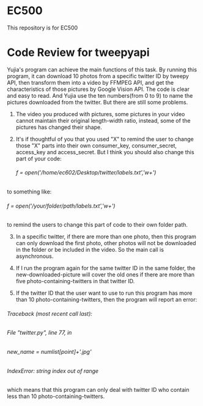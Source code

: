 # EC500
This repository is for EC500

# Code Review for tweepyapi
Yujia's program can achieve the main functions of this task. By running this program, it can download 10 photos from a specific twitter ID by tweepy API, then transform them into a video by FFMPEG API, and get the characteristics of those pictures by Google Vision API. The code is clear and easy to read. And Yujia use the ten numbers(from 0 to 9) to name the pictures downloaded from the twitter. But there are still some problems.

1. The video you produced with pictures, some pictures in your video cannot maintain their original length-width ratio, instead, some of the pictures has changed their shape.

2. It's if thoughtful of you that you used "X" to remind the user to change those "X" parts into their own consumer_key, consumer_secret, access_key and access_secret. But I think you should also change this part of your code:
   ###### f = open('/home/ec602/Desktop/twitter/labels.txt','w+')
to something like:
   ###### f = open('/your/folder/path/labels.txt','w+')
to remind the users to change this part of code to their own folder path.

3. In a specific twitter, if there are more than one photo, then this program can only download the first photo, other photos will not be downloaded in the folder or be included in the video.
So the main call is asynchronous.

4. If I run the program again for the same twitter ID in the same folder, the new-downloaded-picture will cover the old ones if there are more than five photo-containing-twitters in that twitter ID.

5. If the twitter ID that the user want to use to run this program has more than 10 photo-containing-twitters, then the program will report an error:
###### Traceback (most recent call last):
######  File "twitter.py", line 77, in <module>
######    new_name = numlist[point]+'.jpg'
###### IndexError: string index out of range
which means that this program can only deal with twitter ID who contain less than 10 photo-containing-twitters.
